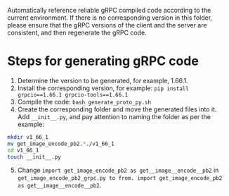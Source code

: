 Automatically reference reliable gRPC compiled code according to the current environment. If there is no corresponding version in this folder, please ensure that the gRPC versions of the client and the server are consistent, and then regenerate the gRPC code.

# Steps for generating gRPC code
1. Determine the version to be generated, for example, 1.66.1.
2. Install the corresponding version, for example: `pip install grpcio==1.66.1 grpcio-tools==1.66.1`
3. Compile the code: `bash generate_proto_py.sh`
4. Create the corresponding folder and move the generated files into it. Add `__init__.py`, and pay attention to naming the folder as per the example:
```bash
mkdir v1_66_1
mv get_image_encode_pb2.*./v1_66_1
cd v1_66_1
touch __init__.py
```
5. Change `import get_image_encode_pb2 as get__image__encode__pb2` in `get_image_encode_pb2_grpc.py to from. import get_image_encode_pb2 as get__image__encode__pb2`.